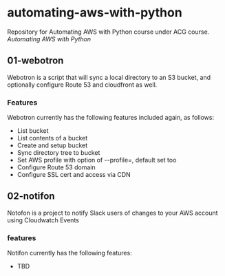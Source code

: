 # automating-aws-with-python

Repository for Automating AWS with Python course under ACG course.
*Automating AWS with Python*

## 01-webotron

Webotron is a script that will sync a local directory to an S3 bucket,
and optionally configure Route 53 and cloudfront as well.

### Features

Webotron currently has the following features included again, as follows:

- List bucket
- List contents of a bucket
- Create and setup bucket
- Sync directory tree to bucket
- Set AWS profile with option of --profile=<profileName>, default set too
- Configure Route 53 domain
- Configure SSL cert and access via CDN

## 02-notifon

Notofon is a project to notify Slack users of changes to your AWS account
using Cloudwatch Events

### features

Notifon currently has the following features:
- TBD
